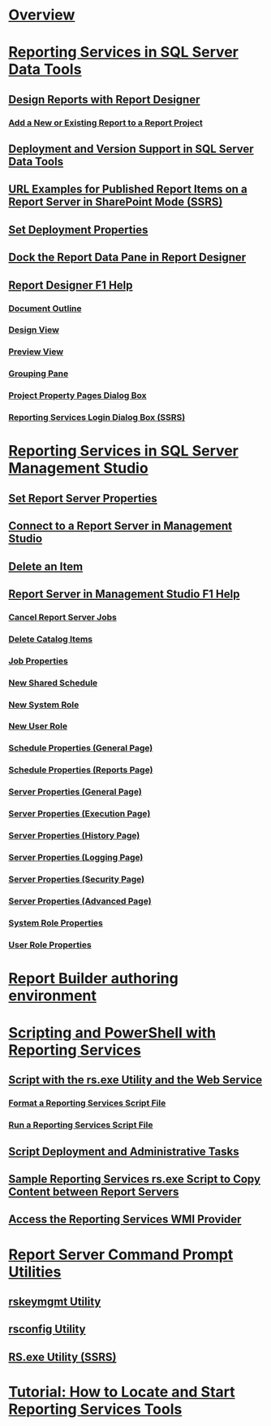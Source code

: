 # [Overview](reporting-services-tools.md)  
# [Reporting Services in SQL Server Data Tools](reporting-services-in-sql-server-data-tools-ssdt.md)  
## [Design Reports with Report Designer](design-reporting-services-paginated-reports-with-report-designer-ssrs.md)  
### [Add a New or Existing Report to a Report Project](add-a-new-or-existing-report-to-a-report-project-ssrs.md)  
## [Deployment and Version Support in SQL Server Data Tools](deployment-and-version-support-in-sql-server-data-tools-ssrs.md)  
## [URL Examples for Published Report Items on a Report Server in SharePoint Mode (SSRS)](url-examples-for-items-on-a-report-server-sharepoint-mode.md)  
## [Set Deployment Properties](set-deployment-properties-reporting-services.md)  
## [Dock the Report Data Pane in Report Designer](dock-the-report-data-pane-in-report-designer-ssrs.md)  
## [Report Designer F1 Help](report-designer-f1-help.md)  
### [Document Outline](document-outline.md)  
### [Design View](design-view.md)  
### [Preview View](preview-view.md)  
### [Grouping Pane](grouping-pane.md)  
### [Project Property Pages Dialog Box](project-property-pages-dialog-box.md)  
### [Reporting Services Login Dialog Box (SSRS)](reporting-services-login-dialog-box-ssrs.md)  
# [Reporting Services in SQL Server Management Studio](reporting-services-in-sql-server-management-studio-ssrs.md)  
## [Set Report Server Properties](set-report-server-properties-management-studio.md)  
## [Connect to a Report Server in Management Studio](connect-to-a-report-server-in-management-studio.md)  
## [Delete an Item](delete-an-item-management-studio.md)  
## [Report Server in Management Studio F1 Help](report-server-in-management-studio-f1-help.md)  
### [Cancel Report Server Jobs](cancel-report-server-jobs-management-studio.md)  
### [Delete Catalog Items](delete-catalog-items-management-studio.md)  
### [Job Properties](job-properties-management-studio.md)  
### [New Shared Schedule](new-shared-schedule-management-studio.md)  
### [New System Role](new-system-role-management-studio.md)  
### [New User Role](new-user-role-management-studio.md)  
### [Schedule Properties (General Page)](schedule-properties-general-page.md)  
### [Schedule Properties (Reports Page)](schedule-properties-reports-page.md)  
### [Server Properties (General Page)](report-server-properties-general-page.md)  
### [Server Properties (Execution Page)](server-properties-execution-page.md)  
### [Server Properties (History Page)](server-properties-history-page.md)  
### [Server Properties (Logging Page)](server-properties-logging-page.md)  
### [Server Properties (Security Page)](server-properties-security-page-reporting-services.md)  
### [Server Properties (Advanced Page)](server-properties-advanced-page-reporting-services.md)  
### [System Role Properties](system-role-properties-management-studio.md)  
### [User Role Properties](user-role-properties-management-studio.md)  
# [Report Builder authoring environment](report-builder-authoring-environment-ssrs.md)  
# [Scripting and PowerShell with Reporting Services](scripting-and-powershell-with-reporting-services.md)  
## [Script with the rs.exe Utility and the Web Service](script-with-the-rs-exe-utility-and-the-web-service.md)  
### [Format a Reporting Services Script File](format-a-reporting-services-script-file.md)  
### [Run a Reporting Services Script File](run-a-reporting-services-script-file.md)  
## [Script Deployment and Administrative Tasks](script-deployment-and-administrative-tasks.md)  
## [Sample Reporting Services rs.exe Script to Copy Content between Report Servers](sample-reporting-services-rs-exe-script-to-copy-content-between-report-servers.md)  
## [Access the Reporting Services WMI Provider](access-the-reporting-services-wmi-provider.md)  
# [Report Server Command Prompt Utilities](report-server-command-prompt-utilities-ssrs.md)  
## [rskeymgmt Utility](rskeymgmt-utility-ssrs.md)  
## [rsconfig Utility](rsconfig-utility-ssrs.md)  
## [RS.exe Utility (SSRS)](rs-exe-utility-ssrs.md)  
# [Tutorial: How to Locate and Start Reporting Services Tools](tutorial-how-to-locate-and-start-reporting-services-tools-ssrs.md)  
